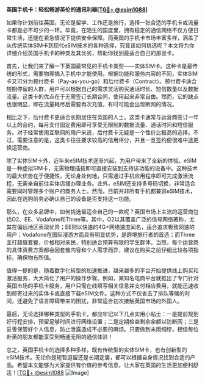 **英国手机卡：轻松畅游英伦的通讯利器[[TG💪+ @esim1088](https://t.me/s/esim1088)]**

如果你计划前往英国，无论是留学、工作还是旅行，选择一张合适的手机卡或流量卡都是必不可少的一环。毕竟，在陌生的国度里，拥有稳定的通信网络不仅方便日常生活，还能在紧急情况下提供安全保障。而英国的手机卡市场丰富多样，涵盖了从传统实体SIM卡到现代eSIM技术的各种选择，究竟该如何挑选呢？本文将为你详细介绍英国手机卡的种类及其优劣，帮助你找到最适合自己的那张卡。

首先，让我们来了解一下英国最常见的手机卡类型——实体SIM卡。这种卡是最传统的形式，需要物理插入手机中才能使用。根据功能和服务内容的不同，实体SIM卡又可分为预付费卡（Pay-as-you-go）和后付费卡（Contract）。预付费卡适合短期停留的人群，用户可以根据自己的需求灵活购买通话时长、短信数量以及数据流量。这类卡的优点在于无需签订长期合同，使用起来非常自由。然而，它的缺点也很明显，即在流量耗尽后需要再次充值，有时可能会出现断网的情况。

相比之下，后付费卡更适合长期居住在英国的人士。这类卡通常与运营商签订一年以上的合约，每月支付固定费用即可享受无限制的数据流量、通话时间和短信服务。对于经常使用互联网的用户来说，后付费卡无疑是一个性价比极高的选择。不过，需要注意的是，这类卡往往要求较高的信用评分，并且一旦签约便很难中途更换运营商。

除了实体SIM卡外，近年来eSIM技术逐渐兴起，为用户带来了全新的体验。eSIM是一种虚拟SIM卡，无需物理插拔即可直接安装到支持该功能的设备中。这种技术的最大优势在于便捷性，无论身处何地，只需通过手机应用程序即可完成激活流程，无需亲自前往实体店铺办理业务。此外，eSIM还支持多号码切换，非常适合需要同时管理多个账户的商务人士。然而，目前并非所有手机都兼容eSIM技术，因此在选购前务必确认自己的设备是否支持这一功能。

那么，在众多品牌中，如何挑选最适合自己的一款呢？英国市场上主流的运营商包括O2、EE、Vodafone和Three等。其中，O2以其覆盖广泛的信号网络著称，尤其在偏远地区表现优异；EE则以快速的4G+网络速度闻名，适合追求极致网速的用户；Vodafone在国际漫游方面具有明显优势，是跨境旅行者的首选；而Three主打超值套餐，价格相对亲民，特别适合预算有限的学生群体。当然，每个运营商的具体资费方案都会因套餐内容和个人需求而异，建议在购买之前仔细比较各项指标，确保物有所值。

值得一提的是，随着数字化转型的加速推进，越来越多的平台开始提供线上购买和激活服务，大大简化了用户的操作步骤。例如，某知名电商平台就推出了专门针对英国市场的手机卡服务，用户只需在线填写相关信息并支付相应费用，就能迅速收到邮寄过来的实体卡或直接下载eSIM文件。这种方式不仅省去了排队等候的时间，还避免了语言障碍带来的困扰，非常适合初次接触英国市场的外国人。

最后，无论选择哪种类型的手机卡，都应牢记以下几点实用小贴士：一是提前规划好行程安排，预留足够时间进行网络设置；二是定期检查剩余余额以防断网；三是妥善保管好个人信息，防止泄露造成不必要的麻烦。只要做到未雨绸缪，相信每位赴英的朋友都能享受到畅通无阻的通信体验！

总之，英国手机卡的选择多种多样，既有传统型的实体SIM卡，也有创新型的eSIM技术。无论你是短暂逗留还是长期定居，都可以根据自身情况找到合适的产品。希望本文能够为大家提供有价值的参考信息，让大家在英国的生活更加便利舒适！[[TG💪+ @esim1088](https://t.me/s/esim1088) ![Image](https://i.postimg.cc/4NQfJmqS/Snipaste-2025-05-13-00-14-12.png)]